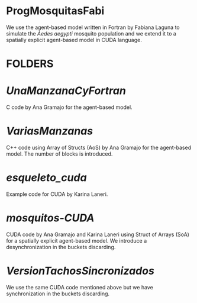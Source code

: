 # ProgMosquitasFabi
We use the agent-based model written in Fortran by Fabiana Laguna to simulate the *Aedes aegypti* mosquito population and
we extend it to a spatially explicit agent-based model in CUDA language.

# FOLDERS
# *UnaManzanaCyFortran* 
C code by Ana Gramajo for the agent-based model.

# *VariasManzanas*
C++ code using Array of Structs (AoS) by Ana Gramajo for the agent-based model.
The number of blocks is introduced. 

# *esqueleto_cuda*
Example code for CUDA by Karina Laneri.

# *mosquitos-CUDA*
CUDA code by Ana Gramajo and Karina Laneri using Struct of Arrays (SoA) for a spatially explicit agent-based model. 
We introduce a desynchronization in the buckets discarding.

# *VersionTachosSincronizados*
We use the same CUDA code mentioned above but we have synchronization in the buckets discarding.
